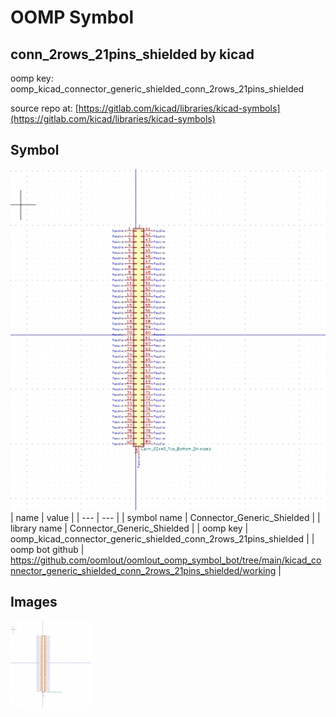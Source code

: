 # OOMP Symbol  
## conn_2rows_21pins_shielded  by kicad  
  
oomp key: oomp_kicad_connector_generic_shielded_conn_2rows_21pins_shielded  
  
source repo at: [https://gitlab.com/kicad/libraries/kicad-symbols](https://gitlab.com/kicad/libraries/kicad-symbols)  
## Symbol  
  
[![working.png](working_600.png)](working.png)  
| name | value | 
| --- | --- | 
| symbol name | Connector_Generic_Shielded | 
| library name | Connector_Generic_Shielded | 
| oomp key | oomp_kicad_connector_generic_shielded_conn_2rows_21pins_shielded | 
| oomp bot github | https://github.com/oomlout/oomlout_oomp_symbol_bot/tree/main/kicad_connector_generic_shielded_conn_2rows_21pins_shielded/working | 
## Images  
  
[![working.png](working_140.png)](working.png)  
